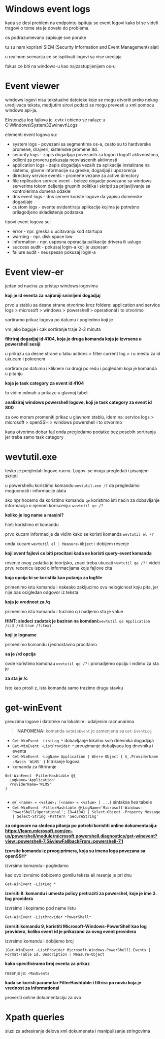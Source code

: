 # Windows event logs  

kada se desi problem na endpointu ispituju se event logovi kako bi se videli tragovi o tome sta je dovelo do problema.  

os podrazumevano zapisuje sve poruke  

tu su nam koprisni SIEM (Security Information and Event Management) alati  

u realnom scenariju ce se ispitivati logovi sa vise uredjaja  

fokus ce biti na windows-u kao najzastupljenijem os-u  

# Event viewer  

windows logovi nisu tekstualne datoteke koje se mogu otvoriti preko nekog uredjivaca teksta, medjutim sirovi podaci se mogu prevesti u xml pomocu windows api-ja.   

Ekstenzija log fajlova je .evtx i obicno se nalaze u C:\Windows\System32\winevt\Logs   

elementi event logova su:  

- system logs - povezani sa segmentima os-a, cesto su to hardverske promene, drajveri, sistemske promene itd.  
- security logs - zapis dogadjaja povezanih za logon i logoff aktivnostima, odlicni za proveru pokusaja neovlascenih aktivnosti  
- application logs - zapis dogadjaja vezaih za aplikacije instalirane na sistemu, glavne informacije su greske, dogadjaji i upozorenja  
- directory service events - promene vezane za active directory  
- file replication service event - beleze dogadje povezane sa windows serverima tokom deljenja grupnih politika i skripti za prijavljivanje sa kontrolerima domena odakle   
- dns event logs - dns serveri koriste logove da yapisu domenske dogadjaje  
- custom logs - evente evidentiraju aplikacije kojima je potrebno prilagodjeno skladistenje podataka  

tipovi event logova su: 

- error - npr. greska u ucitavanju kod startupa  
- warning - npr. disk space low
- information - npr. uspesna operacija palikacije drivera ili usluge  
- success audit - pokusaj login-a koji je uspesan  
- failure audit - neuspesan pokusaj login-a  

# Event view-er  

jedan od nacina za pristup windows logovima  

**koji je id eventa za najraniji snimljeni dogadjaj**

prvo u stablu sa desne strane otvorimo kroz foldere: application and service logs > microsoft > windows > powershell > operational i to otvorimo   

sortiramo prikaz logova po datumu i pogledmo koji je  

vm jako baguje i cak sortiranje traje 2-3 minuta  

**filtriraj dogadjaj id 4104, koja je druga komanda koja je izvrsena u powershell sesiji**

u prikazu sa desne strane u tabu actions > filter current log > i u mestu za id ukucam i pokrenem  

sortiram po datumu i kliknem na drugi po redu i pogledam koja je komanda u pitanju  

**koja je task category za event id 4104**

to vidim odmah u prikazu u glavnoj tabeli  

**analiziraj windows powershell logove, koji je task category za event id 800**

za ovo moram promeniti prikaz u glavnom stablu, idem na:  service logs > microsoft > openSSH > windows powershell i to otvorimo  

kada otvorimo dobar fajl onda pregledamo podatke bez posebih sortiranja jer treba samo task category  

# wevtutil.exe 

tesko je pregledati logove rucno. Logovi se mogu pregledati i pisanjem skripti  

u powershellu koristimo komandu `wevtutil.exe /?` da pregledamo mogucnosti i informacije alata  

ako npr hocemo da koristimo komandu `qe` koristimo isti nacin za dobavljanje informacija o njenom koriscenju: `wevtutil qe /?`  

**koliko je log name u masini?**

hint: koristimo el komandu    

prvo kucam informacije da vidim kako se koristi komanda `wevtutil el /?`

onda kucam `wevtutil el | Measure-Object` i dobijem resenje  

**koji event fajlovi ce biti procitani kada se koristi query-event komanda**

resenje ovog zadatka je teorijsko, znaci treba ukucati `wevtutil qe /?` i videti prvu recenicu ispod o informacijama koje fajlove cita  

**koja opcija bi se koristila kao putanja za logfile**

primenimo istu komandu i nakeako zakljucimo ovu nelogicnost koju pita, jer nije bas ocigledan odgovor iz teksta  

**koja je vrednost za /q**

primenimo istu komandu i trazimo q i nadjemo sta je value    

**HINT: sledeci zadatak je baziran na komdani:**`wevtutil qe Application /c:3 /rd:true /f:text`

**koji je logname**

primenimo komandu i jednostavno procitamo  

**sa je /rd opcija**

ovde koristimo komdnau `wevtutil qe /?` i pronadjemo opciju i vidimo za sta je  

**za sta je /c**

isto kao prosli z, ista komanda samo trazimo drugu stavku    

# get-winEvent  

preuzima logove i datoteke na lokalnim i udaljenim racnunarima  

> **NAPOMENA:** komanda `GetWinEvent` je zamenjena sa `Get-EventLog`

- `Get-WinEvent -ListLog *` dobavljanje lokalno svih dnevnika dogadjaja  
- `Get-WinEvent -ListProvider *` preuzimanje dobaljvaca log dnevnika i eventa  
- `Get-WinEvent -LogName Application | Where-Object { $_.ProviderName -Match 'WLMS' }` filtriranje logova  
- komanda za filtriranje  
```
Get-WinEvent -FilterHashtable @{
  LogName='Application' 
  ProviderName='WLMS' 
}
   
```
- `@{ <name> = <value>; [<name> = <value> ] ...}` sintaksa hes tabele  
- `Get-WinEvent -FilterHashtable @{LogName='Microsoft-Windows-PowerShell/Operational'; ID=4104} | Select-Object -Property Message | Select-String -Pattern 'SecureString'`  

**za odgovore na sledeca pitanja po potrebi koristiti online dokumentaciju: https://learn.microsoft.com/en-us/powershell/module/microsoft.powershell.diagnostics/get-winevent?view=powershell-7.5&viewFallbackFrom=powershell-7.1**

**izvrsite komandu iz prvog primera, koja su imena loga povezana sa openSSH***  

izvrsimo komandu i pogledamo

kad ovo izvrsimo dobicemo gomilu teksta ali resenje je pri dnu    

`Get-WinEvent -ListLog *`

**izvrsiti 8. komandu i umesto policy pretraziti za powershel, koje je ime 3. log providera**

izvrsimo i kopiramo pod name listu  

`Get-WinEvent -ListProvider *PowerShell*`

**izvrsiti komandu 9, koristiti Microsoft-Windows-PowerShell  kao log providera, koliko event id je prikazano za ovog event providera**

izvrsimo komandu i dobijemo broj    

`(Get-WinEvent -ListProvider Microsoft-Windows-PowerShell).Events | Format-Table Id, Description | Measure-Object`

**kako specificiramo broj eventa za prikaz**

resenje je: `-MaxEvents`  

**kada se koristi parametar FilterHashtable i filtrira po noviu koja je vrednost za Informational**

proveriti online dokumentaciju za ovo  

# Xpath queries   

sluzi za adresiranje delova xml dokumenata i manipulisanje stringovima  





















 
 